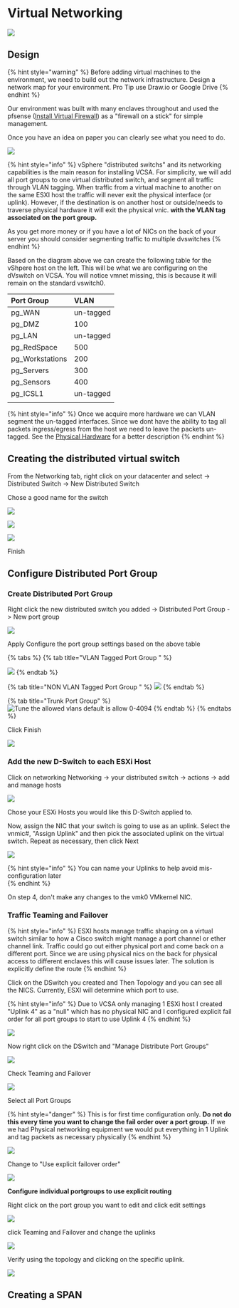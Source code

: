 # Virtual Networking

![](../../.gitbook/assets/image%20%2867%29.png)

## Design

{% hint style="warning" %}
Before adding virtual machines to the environment, we need to build out the network infrastructure. Design a network map for your environment. Pro Tip use Draw.io or Google Drive
{% endhint %}

Our environment was built with many enclaves throughout and used the pfsense \([Install Virtual Firewall](install-virtual-firewall.md)\) as a "firewall on a stick" for simple management. 

Once you have an idea on paper you can clearly see what you need to do. 

![](../../.gitbook/assets/image%20%282%29.png)

{% hint style="info" %}
vSphere "distributed switchs" and its networking capabilities is the main reason  for installing VCSA. For simplicity, we will add all port groups to one virtual distributed switch, and segment all traffic through VLAN tagging. When traffic from a virtual machine to another on the same ESXI host the traffic will never exit the physical interface \(or uplink\). However, if the destination is on another host or outside/needs to traverse physical hardware it will exit the physical vnic.  **with the VLAN tag associated on the port group.**

As you get more money or if you have a lot of NICs on the back of your server you should consider segmenting traffic to multiple dvswitches 
{% endhint %}

Based on the diagram above we can create the following table for the vShpere host on the left. This will be what we are configuring on the dVswitch on VCSA. You will notice vmnet missing, this is because it will remain on the standard vswitch0.

| Port Group | VLAN |
| :--- | :--- |
| pg\_WAN | un-tagged  |
| pg\_DMZ | 100 |
| pg\_LAN | un-tagged |
| pg\_RedSpace | 500 |
| pg\_Workstations | 200 |
| pg\_Servers | 300 |
| pg\_Sensors | 400 |
| pg\_ICSL1 | un-tagged |
|  |  |

{% hint style="info" %}
Once we acquire more hardware we can VLAN segment the un-tagged interfaces. Since we dont have the ability to tag all packets ingress/egress from the host we need to leave the packets un-tagged. See the [Physical Hardware](physical-hardware.md#network-equipment) for a better description
{% endhint %}

## Creating the distributed virtual switch

From the Networking tab, right click on your datacenter and select -&gt; Distributed Switch -&gt; New Distributed Switch

Chose a good name for the switch 

![](../../.gitbook/assets/image%20%2816%29.png)

![](../../.gitbook/assets/image%20%2835%29.png)

![](../../.gitbook/assets/image%20%2865%29.png)

Finish

## Configure Distributed Port Group

### Create Distributed Port Group

Right click the new distributed switch you added -&gt; Distributed Port Group -&gt; New port group

![](../../.gitbook/assets/image%20%2844%29.png)

Apply Configure the port group settings based on the above table

{% tabs %}
{% tab title="VLAN Tagged Port Group " %}


![](../../.gitbook/assets/image%20%2812%29.png)
{% endtab %}

{% tab title="NON VLAN Tagged Port Group " %}
![](../../.gitbook/assets/image%20%284%29.png)
{% endtab %}

{% tab title="Trunk Port Group" %}
![Tune the allowed vlans default is allow 0-4094](../../.gitbook/assets/image%20%288%29.png)
{% endtab %}
{% endtabs %}

Click Finish

![](../../.gitbook/assets/image%20%2881%29.png)

### Add the new D-Switch to each ESXi Host

Click on networking Networking -&gt; your distributed switch -&gt; actions -&gt; add and manage hosts

![](../../.gitbook/assets/image%20%2833%29.png)

Chose your ESXi Hosts you would like this D-Switch applied to. 

Now, assign the NIC that your switch is going to use as an uplink. Select the vnmic\#, "Assign Uplink" and then pick the associated uplink on the virtual switch. Repeat as necessary, then click Next

![](../../.gitbook/assets/image%20%289%29.png)

{% hint style="info" %}
You can name your Uplinks to help avoid mis-configuration later  
{% endhint %}

On step 4, don't make any changes to the vmk0 VMkernel NIC. 

### Traffic Teaming and Failover

{% hint style="info" %}
ESXI hosts manage traffic shaping on a virtual switch similar to how a Cisco switch might manage a port channel or ether channel link. Traffic could go out either physical port and come back on a different port. Since we are using physical nics on the back for physical access to different enclaves this will cause issues later. The solution is explicitly define the route 
{% endhint %}

Click on the DSwitch you created and Then Topology and you can see all the NICS. Currently, ESXI will determine which port to use. 

{% hint style="info" %}
Due to VCSA only managing 1 ESXi host I created "Uplink 4" as a "null"  which has no physical NIC and I configured explicit fail order for all port groups to start to use Uplink 4
{% endhint %}

![](../../.gitbook/assets/image%20%2871%29.png)

Now right click on the DSwitch and "Manage Distribute Port Groups"

![](../../.gitbook/assets/image%20%2856%29.png)

Check Teaming and Failover

![](../../.gitbook/assets/image%20%2847%29.png)

Select all Port Groups 

{% hint style="danger" %}
This is for first time configuration only. **Do not do this every time you want to change the fail order over a port group.** If we we had Physical networking equipment we would put everything in 1 Uplink and tag packets as necessary physically 
{% endhint %}

![](../../.gitbook/assets/image%20%2878%29.png)

Change to "Use explicit failover order"

![](../../.gitbook/assets/image%20%2850%29.png)

**Configure individual portgroups to use explicit routing**  

Right click on the port group you want to edit and click edit settings  


![](../../.gitbook/assets/image%20%2852%29.png)

click Teaming and Failover and change the uplinks   


![](../../.gitbook/assets/image%20%2854%29.png)

Verify using the topology and clicking on the specific uplink.   


![](../../.gitbook/assets/image%20%2818%29.png)

## Creating a SPAN 

